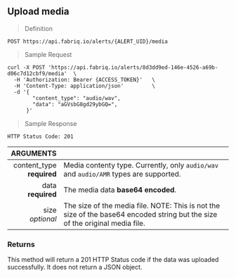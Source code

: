 ## Upload media

> Definition

```text
POST https://api.fabriq.io/alerts/{ALERT_UID}/media
```

> Sample Request

```shell
curl -X POST 'https://api.fabriq.io/alerts/8d3dd9ed-146e-4526-a69b-d06c7d12cbf9/media'  \
  -H 'Authorization: Bearer {ACCESS_TOKEN}'   \
  -H 'Content-Type: application/json'         \
  -d '{                                        
        "content_type": "audio/wav",
        "data": "aGVsbG8gd29ybGQ=",
      }'
```

> Sample Response

```text
HTTP Status Code: 201
```

ARGUMENTS ||
---------:        | -----------
content_type <br>**required**  | Media contenty type. Currently, only `audio/wav` and `audio/AMR` types are supported.
data <br>**required**  | The media data <b>base64 encoded</b>.
size <br>*optional*  | The size of the media file.  NOTE: This is not the size of the base64 encoded string but the size of the original media file.


### Returns
This method will return a 201 HTTP Status code if the data was uploaded successfully.  It does not return a JSON object.
